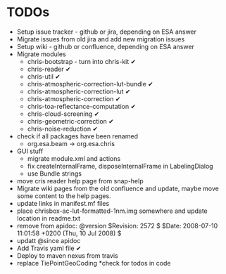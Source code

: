 # TODOs

* Setup issue tracker - github or jira, depending on ESA answer
* Migrate issues from old jira and add new migration issues
* Setup wiki - github or confluence, depending on ESA answer
* Migrate modules
  * chris-bootstrap - turn into chris-kit ✔   
  * chris-reader ✔       
  * chris-util ✔              
  * chris-atmospheric-correction-lut-bundle ✔
  * chris-atmospheric-correction-lut ✔
  * chris-atmospheric-correction ✔
  * chris-toa-reflectance-computation ✔
  * chris-cloud-screening ✔   
  * chris-geometric-correction ✔
  * chris-noise-reduction ✔   
* check if all packages have been renamed
  * org.esa.beam -> org.esa.chris
* GUI stuff
  * migrate module.xml and actions 
  * fix createInternalFrame, disposeInternalFrame in LabelingDialog
  * use Bundle strings
* move cris reader help page from snap-help 
* Migrate wiki pages from the old confluence and update, maybe move some content to the help pages.
* update links in manifest.mf files
* place chrisbox-ac-lut-formatted-1nm.img somewhere and update location in readme.txt
* remove from apidoc: @version $Revision: 2572 $ $Date: 2008-07-10 11:01:58 +0200 (Thu, 10 Jul 2008) $
* updatt @since apidoc
* Add Travis yaml file ✔
* Deploy to maven nexus from travis
* replace TiePointGeoCoding
*check for todos in code

